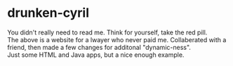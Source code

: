 drunken-cyril
=============
You didn't really need to read me. Think for yourself, take the red pill.   
The above is a website for a lwayer who never paid me. Collaberated with a friend, then made a few changes for additonal 
"dynamic-ness".   
Just some HTML and Java apps, but a nice enough example. 
